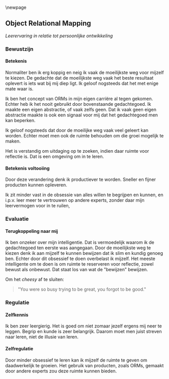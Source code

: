 
\newpage

## Object Relational Mapping
_Leerervaring in relatie tot persoonlijke ontwikkeling_  

### Bewustzijn
#### Betekenis
Normaliter ben ik erg koppig en neig ik vaak de moeilijkste weg voor mijzelf te kiezen. De gedachte dat
de moeilijkste weg vaak het beste resultaat oplevert is iets wat bij mij diep ligt. Ik geloof nogsteeds dat
het met enige mate waar is.

Ik ben het concept van ORMs in mijn eigen carriëre al tegen gekomen. Echter heb ik het nooit gebruikt
door bovenstaande gedachtegoed. Ik maakte een eigen abstractie, of vaak zelfs geen. Dat ik vaak
geen eigen abstractie maakte is ook een signaal voor mij dat het gedachtegoed men kan beperken.

Ik geloof nogsteeds dat door de moeilijke weg vaak veel geleert kan worden. Echter moet men ook
de ruimte behouden om die groei mogelijk te maken. 

Het is verstandig om uitdaging op te zoeken, indien daar ruimte voor reflectie is. 
Dat is een omgeving om in te leren. 

#### Betekenis voltooiing 
Door deze verandering denk ik productiever te worden. Sneller en fijner producten kunnen opleveren. 

Ik zit minder vast in de obsessie van alles willen te begrijpen en kunnen, en i.p.v. leer
meer te vertrouwen op andere experts, zonder daar mijn leervermogen voor in te ruilen, 

### Evaluatie
#### Terugkoppeling naar mij
Ik ben onzeker over mijn intelligentie. Dat is vermoedelijk waarom ik de gedachtegoed ten eerste was 
aangegaan. Door de moeilijkste weg te kiezen denk ik aan mijzelf te kunnen bewijzen dat ik slim en kundig
genoeg ben. Echter door dit obsessief te doen overbelast ik mijzelf. Het meeste intelligente om te doen
is om ruimte te reserveren voor reflectie, zowel bewust als onbewust. Dat staat los van wat de "bewijzen" 
bewijzen. 

Om het _cheesy_ af te sluiten:

> "You were so busy trying to be great, you forgot to be good."

### Regulatie
#### Zelfkennis
Ik ben zeer leergierig. Het is goed om niet zomaar jezelf ergens mij neer te leggen. Begrip en kunde is
zeer belangrijk. Daarom moet men juist streven naar leren, niet de illusie van leren.

#### Zelfregulatie
Door minder obsessief te leren kan ik mijzelf de ruimte te geven om daadwerkelijk te groeien. Het gebruik van
producten, zoals ORMs, gemaakt door andere experts zou deze ruimte kunnen bieden.
